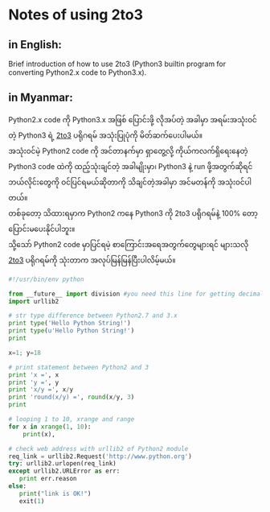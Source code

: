 # Notes of using 2to3

## in English:
Brief introduction of how to use 2to3 (Python3 builtin program for converting Python2.x code to Python3.x).

## in Myanmar:
Python2.x code ကို Python3.x အဖြစ် ပြောင်းဖို့ လိုအပ်တဲ့ အခါမှာ အရမ်းအသုံးဝင်တဲ့ Python3 ရဲ့ [2to3](https://docs.python.org/2/library/2to3.html) ပရိုဂရမ် အသုံးပြုပုံကို မိတ်ဆက်ပေးပါမယ်။  
အသုံးဝင်မဲ့ Python2 code ကို အင်တာနက်မှာ ရှာတွေ့လို့ ကိုယ်ကလက်ရှိရေးနေတဲ့ Python3 code ထဲကို ထည့်သုံးချင်တဲ့ အခါမျိုးမှာ၊ Python3 နဲ့ run ဖို့အတွက်ဆိုရင် ဘယ်လိုင်းတွေကို ဝင်ပြင်ရမယ်ဆိုတာကို သိချင်တဲ့အခါမှာ အင်မတန်ကို အသုံးဝင်ပါတယ်။  
တစ်ခုတော့ သိထားရမှာက Python2 ကနေ Python3 ကို 2to3 ပရိုဂရမ်နဲ့ 100% တော့ ပြောင်းမပေးနိုင်ပါဘူး။  
သို့သော် Python2 code မှာပြင်ရမဲ့ စာကြောင်းအရေအတွက်တွေများရင် များသလို [2to3](https://docs.python.org/2/library/2to3.html) ပရိုဂရမ်ကို သုံးတာက အလုပ်မြန်မြန်ပြီးပါလိမ့်မယ်။  

```python
#!/usr/bin/env python

from __future__ import division #you need this line for getting decimal value
import urllib2

# str type difference between Python2.7 and 3.x
print type('Hello Python String!')
print type(u'Hello Python String!')
print

x=1; y=18

# print statement between Python2 and 3
print 'x =', x
print 'y =', y
print 'x/y =', x/y
print 'round(x/y) =', round(x/y, 3)
print

# looping 1 to 10, xrange and range
for x in xrange(1, 10):
    print(x),

# check web address with urllib2 of Python2 module
req_link = urllib2.Request('http://www.python.org')
try: urllib2.urlopen(req_link)
except urllib2.URLError as err:
   print err.reason
else:
   print("link is OK!")
   exit(1)

```



